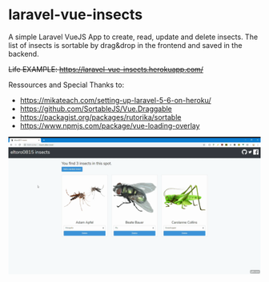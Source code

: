 # laravel-vue-insects
A simple Laravel VueJS App to create, read, update and delete insects.
The list of insects is sortable by drag&drop in the frontend and saved in the backend.

~~Life EXAMPLE: https://laravel-vue-insects.herokuapp.com/~~

Ressources and Special Thanks to:
* https://mikateach.com/setting-up-laravel-5-6-on-heroku/
* https://github.com/SortableJS/Vue.Draggable
* https://packagist.org/packages/rutorika/sortable
* https://www.npmjs.com/package/vue-loading-overlay

![Screenshot](/screenshot.gif?raw=true "Screenshot")
